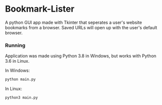 # Bookmark-Lister

A python GUI app made with Tkinter that seperates a user's website bookmarks from a browser. Saved URLs will open up with the user's default browser.

### Running

Application was made using Python 3.8 in Windows, but works with Python 3.6 in Linux. 

In Windows:

```sh
python main.py
```

In Linux:

```sh
python3 main.py
```
